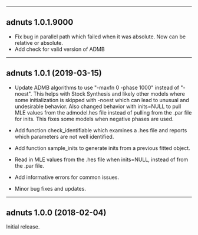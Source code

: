 ------------------------------------------------------------------------
adnuts 1.0.1.9000  
------------------------------------------------------------------------

* Fix bug in parallel path which failed when it was absolute. Now can be relative or absolute.
* Add check for valid version of ADMB

------------------------------------------------------------------------
adnuts 1.0.1 (2019-03-15) 
------------------------------------------------------------------------

* Update ADMB algorithms to use "-maxfn 0 -phase 1000" instead of "-noest". This helps with Stock Synthesis and likely other models where some initialization is skipped with -noest which can lead to unusual and undesirable behavior. Also changed behavior with inits=NULL to pull MLE values from the admodel.hes file instead of pulling from the .par file for inits. This fixes some models when negative phases are used.

* Add function check_identifiable which examines a .hes file and reports which parameters are not well identified.

* Add function sample_inits to generate inits from a previous fitted object.

* Read in MLE values from the .hes file when inits=NULL, instead of from the .par file. 

* Add informative errors for common issues.

* Minor bug fixes and updates.


------------------------------------------------------------------------
adnuts 1.0.0 (2018-02-04)
------------------------------------------------------------------------

Initial release.
